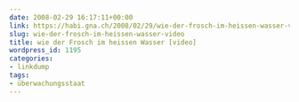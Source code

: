 ```yaml
---
date: 2008-02-29 16:17:11+00:00
link: https://habi.gna.ch/2008/02/29/wie-der-frosch-im-heissen-wasser-video/
slug: wie-der-frosch-im-heissen-wasser-video
title: wie der Frosch im heissen Wasser [video]
wordpress_id: 1195
categories:
- linkdump
tags:
- überwachungsstaat
---
```



